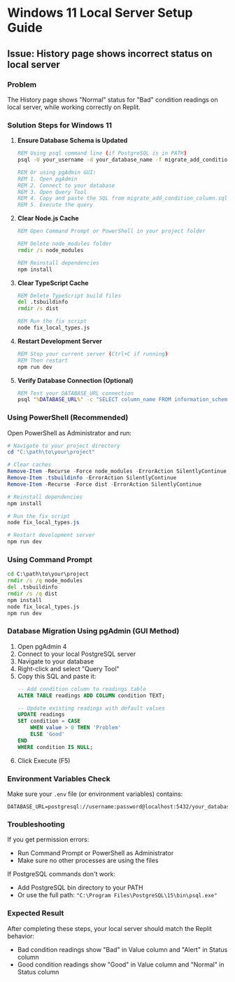 # Windows 11 Local Server Setup Guide

## Issue: History page shows incorrect status on local server

### Problem
The History page shows "Normal" status for "Bad" condition readings on local server, while working correctly on Replit.

### Solution Steps for Windows 11

1. **Ensure Database Schema is Updated**
   ```cmd
   REM Using psql command line (if PostgreSQL is in PATH)
   psql -U your_username -d your_database_name -f migrate_add_condition_column.sql
   
   REM Or using pgAdmin GUI:
   REM 1. Open pgAdmin
   REM 2. Connect to your database
   REM 3. Open Query Tool
   REM 4. Copy and paste the SQL from migrate_add_condition_column.sql
   REM 5. Execute the query
   ```

2. **Clear Node.js Cache**
   ```cmd
   REM Open Command Prompt or PowerShell in your project folder
   
   REM Delete node_modules folder
   rmdir /s node_modules
   
   REM Reinstall dependencies
   npm install
   ```

3. **Clear TypeScript Cache**
   ```cmd
   REM Delete TypeScript build files
   del .tsbuildinfo
   rmdir /s dist
   
   REM Run the fix script
   node fix_local_types.js
   ```

4. **Restart Development Server**
   ```cmd
   REM Stop your current server (Ctrl+C if running)
   REM Then restart
   npm run dev
   ```

5. **Verify Database Connection (Optional)**
   ```cmd
   REM Test your DATABASE_URL connection
   psql "%DATABASE_URL%" -c "SELECT column_name FROM information_schema.columns WHERE table_name = 'readings';"
   ```

### Using PowerShell (Recommended)

Open PowerShell as Administrator and run:

```powershell
# Navigate to your project directory
cd "C:\path\to\your\project"

# Clear caches
Remove-Item -Recurse -Force node_modules -ErrorAction SilentlyContinue
Remove-Item .tsbuildinfo -ErrorAction SilentlyContinue
Remove-Item -Recurse -Force dist -ErrorAction SilentlyContinue

# Reinstall dependencies
npm install

# Run the fix script
node fix_local_types.js

# Restart development server
npm run dev
```

### Using Command Prompt

```cmd
cd C:\path\to\your\project
rmdir /s /q node_modules
del .tsbuildinfo
rmdir /s /q dist
npm install
node fix_local_types.js
npm run dev
```

### Database Migration Using pgAdmin (GUI Method)

1. Open pgAdmin 4
2. Connect to your local PostgreSQL server
3. Navigate to your database
4. Right-click and select "Query Tool"
5. Copy this SQL and paste it:
   ```sql
   -- Add condition column to readings table
   ALTER TABLE readings ADD COLUMN condition TEXT;
   
   -- Update existing readings with default values
   UPDATE readings 
   SET condition = CASE 
       WHEN value > 0 THEN 'Problem'
       ELSE 'Good'
   END
   WHERE condition IS NULL;
   ```
6. Click Execute (F5)

### Environment Variables Check

Make sure your `.env` file (or environment variables) contains:
```
DATABASE_URL=postgresql://username:password@localhost:5432/your_database_name
```

### Troubleshooting

If you get permission errors:
- Run Command Prompt or PowerShell as Administrator
- Make sure no other processes are using the files

If PostgreSQL commands don't work:
- Add PostgreSQL bin directory to your PATH
- Or use the full path: `"C:\Program Files\PostgreSQL\15\bin\psql.exe"`

### Expected Result

After completing these steps, your local server should match the Replit behavior:
- Bad condition readings show "Bad" in Value column and "Alert" in Status column
- Good condition readings show "Good" in Value column and "Normal" in Status column